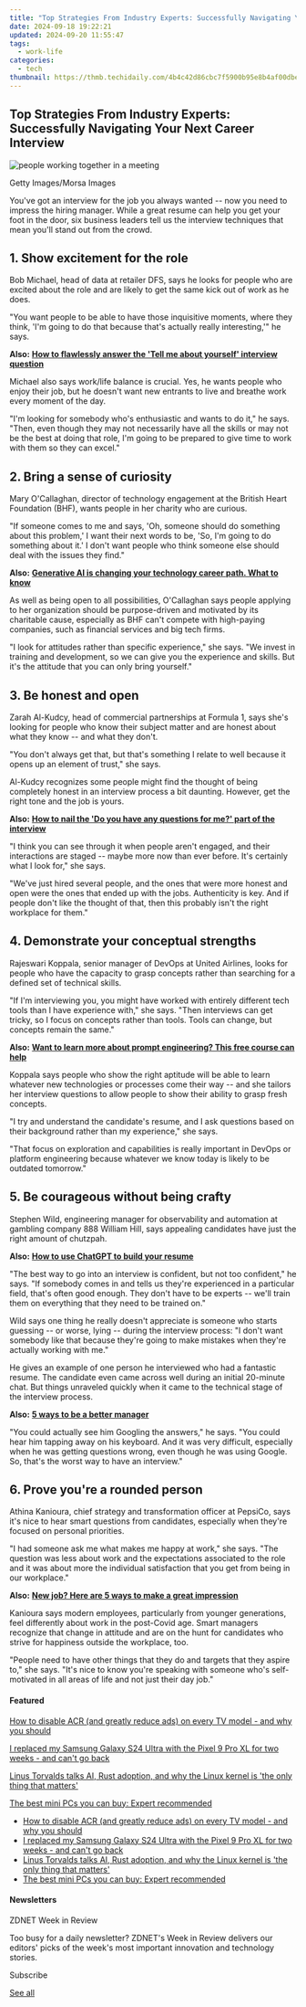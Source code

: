 ```yaml
---
title: "Top Strategies From Industry Experts: Successfully Navigating Your Next Career Interview"
date: 2024-09-18 19:22:21
updated: 2024-09-20 11:55:47
tags:
  - work-life
categories:
  - tech
thumbnail: https://thmb.techidaily.com/4b4c42d86cbc7f5900b95e8b4af00dbe97e236701df75d0c16e39e29a2174a46.jpg
---
```


## Top Strategies From Industry Experts: Successfully Navigating Your Next Career Interview

![people working together in a meeting](https://www.zdnet.com/a/img/resize/b037b6f2f4af9982366f911a3bece7b1a46eed6c/2023/05/01/690df94f-fe10-4d79-a8e4-9dcbd344abc3/gettyimages-1169112139.jpg?auto=webp&width=1280)

Getty Images/Morsa Images

You've got an interview for the job you always wanted -- now you need to impress the hiring manager. While a great resume can help you get your foot in the door, six business leaders tell us the interview techniques that mean you'll stand out from the crowd.

## 1\. Show excitement for the role

Bob Michael, head of data at retailer DFS, says he looks for people who are excited about the role and are likely to get the same kick out of work as he does. 

"You want people to be able to have those inquisitive moments, where they think, 'I'm going to do that because that's actually really interesting,'" he says.

**Also:** [**How to flawlessly answer the 'Tell me about yourself' interview question**](https://www.zdnet.com/education/professional-development/tell-me-about-yourself-interview-question/)

Michael also says work/life balance is crucial. Yes, he wants people who enjoy their job, but he doesn't want new entrants to live and breathe work every moment of the day. 

"I'm looking for somebody who's enthusiastic and wants to do it," he says. "Then, even though they may not necessarily have all the skills or may not be the best at doing that role, I'm going to be prepared to give time to work with them so they can excel."

## 2\. Bring a sense of curiosity 

Mary O'Callaghan, director of technology engagement at the British Heart Foundation (BHF), wants people in her charity who are curious. 

"If someone comes to me and says, 'Oh, someone should do something about this problem,' I want their next words to be, 'So, I'm going to do something about it.' I don't want people who think someone else should deal with the issues they find." 

**Also:** [**Generative AI is changing your technology career path. What to know**](https://www.zdnet.com/article/generative-ai-is-changing-your-technology-career-path-heres-what-you-need-to-know/)

As well as being open to all possibilities, O'Callaghan says people applying to her organization should be purpose-driven and motivated by its charitable cause, especially as BHF can't compete with high-paying companies, such as financial services and big tech firms.

"I look for attitudes rather than specific experience," she says. "We invest in training and development, so we can give you the experience and skills. But it's the attitude that you can only bring yourself."

## 3\. Be honest and open

Zarah Al-Kudcy, head of commercial partnerships at Formula 1, says she's looking for people who know their subject matter and are honest about what they know -- and what they don't.

"You don't always get that, but that's something I relate to well because it opens up an element of trust," she says.

Al-Kudcy recognizes some people might find the thought of being completely honest in an interview process a bit daunting. However, get the right tone and the job is yours. 

**Also:** [**How to nail the 'Do you have any questions for me?' part of the interview**](https://www.zdnet.com/education/professional-development/how-to-nail-the-do-you-have-any-questions-for-me-part-of-the-interview/)

"I think you can see through it when people aren't engaged, and their interactions are staged -- maybe more now than ever before. It's certainly what I look for," she says. 

"We've just hired several people, and the ones that were more honest and open were the ones that ended up with the jobs. Authenticity is key. And if people don't like the thought of that, then this probably isn't the right workplace for them."

## 4\. Demonstrate your conceptual strengths

Rajeswari Koppala, senior manager of DevOps at United Airlines, looks for people who have the capacity to grasp concepts rather than searching for a defined set of technical skills.

"If I'm interviewing you, you might have worked with entirely different tech tools than I have experience with," she says. "Then interviews can get tricky, so I focus on concepts rather than tools. Tools can change, but concepts remain the same."

**Also:** [**Want to learn more about prompt engineering? This free course can help**](https://www.zdnet.com/article/want-to-learn-more-about-prompt-engineering-this-free-course-can-help/)

Koppala says people who show the right aptitude will be able to learn whatever new technologies or processes come their way -- and she tailors her interview questions to allow people to show their ability to grasp fresh concepts.

"I try and understand the candidate's resume, and I ask questions based on their background rather than my experience," she says. 

"That focus on exploration and capabilities is really important in DevOps or platform engineering because whatever we know today is likely to be outdated tomorrow."

## 5\. Be courageous without being crafty 

Stephen Wild, engineering manager for observability and automation at gambling company 888 William Hill, says appealing candidates have just the right amount of chutzpah. 

**Also:** [**How to use ChatGPT to build your resume**](https://www.zdnet.com/article/how-to-use-chatgpt-to-build-your-resume/)

"The best way to go into an interview is confident, but not too confident," he says. "If somebody comes in and tells us they're experienced in a particular field, that's often good enough. They don't have to be experts -- we'll train them on everything that they need to be trained on."

Wild says one thing he really doesn't appreciate is someone who starts guessing -- or worse, lying -- during the interview process: "I don't want somebody like that because they're going to make mistakes when they're actually working with me."

He gives an example of one person he interviewed who had a fantastic resume. The candidate even came across well during an initial 20-minute chat. But things unraveled quickly when it came to the technical stage of the interview process.

**Also:** [**5 ways to be a better manager**](https://www.zdnet.com/home-and-office/work-life/5-ways-to-be-a-better-manager-best-practices-every-leader-should-know/)

"You could actually see him Googling the answers," he says. "You could hear him tapping away on his keyboard. And it was very difficult, especially when he was getting questions wrong, even though he was using Google. So, that's the worst way to have an interview." 

## 6\. Prove you're a rounded person

Athina Kanioura, chief strategy and transformation officer at PepsiCo, says it's nice to hear smart questions from candidates, especially when they're focused on personal priorities.

"I had someone ask me what makes me happy at work," she says. "The question was less about work and the expectations associated to the role and it was about more the individual satisfaction that you get from being in our workplace."

**Also:** [**New job? Here are 5 ways to make a great impression**](https://www.zdnet.com/home-and-office/work-life/new-job-here-are-5-ways-to-make-a-great-first-impression/)

Kanioura says modern employees, particularly from younger generations, feel differently about work in the post-Covid age. Smart managers recognize that change in attitude and are on the hunt for candidates who strive for happiness outside the workplace, too.

"People need to have other things that they do and targets that they aspire to," she says. "It's nice to know you're speaking with someone who's self-motivated in all areas of life and not just their day job."

#### Featured

[How to disable ACR (and greatly reduce ads) on every TV model - and why you should](https://www.zdnet.com/article/how-to-disable-acr-and-greatly-reduce-ads-on-every-tv-model-and-why-you-should/ "How to disable ACR (and greatly reduce ads) on every TV model - and why you should")

[I replaced my Samsung Galaxy S24 Ultra with the Pixel 9 Pro XL for two weeks - and can't go back](https://www.zdnet.com/article/i-replaced-my-samsung-galaxy-s24-ultra-with-the-pixel-9-pro-xl-for-two-weeks-and-cant-go-back/ "I replaced my Samsung Galaxy S24 Ultra with the Pixel 9 Pro XL for two weeks - and can't go back")

[Linus Torvalds talks AI, Rust adoption, and why the Linux kernel is 'the only thing that matters'](https://www.zdnet.com/article/linus-torvalds-talks-ai-rust-adoption-and-why-the-linux-kernel-is-the-only-thing-that-matters/ "Linus Torvalds talks AI, Rust adoption, and why the Linux kernel is 'the only thing that matters'")

[The best mini PCs you can buy: Expert recommended](https://www.zdnet.com/article/best-mini-pc/ "The best mini PCs you can buy: Expert recommended")

* [How to disable ACR (and greatly reduce ads) on every TV model - and why you should](https://www.zdnet.com/article/how-to-disable-acr-and-greatly-reduce-ads-on-every-tv-model-and-why-you-should/ "How to disable ACR (and greatly reduce ads) on every TV model - and why you should")
* [I replaced my Samsung Galaxy S24 Ultra with the Pixel 9 Pro XL for two weeks - and can't go back](https://www.zdnet.com/article/i-replaced-my-samsung-galaxy-s24-ultra-with-the-pixel-9-pro-xl-for-two-weeks-and-cant-go-back/ "I replaced my Samsung Galaxy S24 Ultra with the Pixel 9 Pro XL for two weeks - and can't go back")
* [Linus Torvalds talks AI, Rust adoption, and why the Linux kernel is 'the only thing that matters'](https://www.zdnet.com/article/linus-torvalds-talks-ai-rust-adoption-and-why-the-linux-kernel-is-the-only-thing-that-matters/ "Linus Torvalds talks AI, Rust adoption, and why the Linux kernel is 'the only thing that matters'")
* [The best mini PCs you can buy: Expert recommended](https://www.zdnet.com/article/best-mini-pc/ "The best mini PCs you can buy: Expert recommended")

#### Newsletters

ZDNET Week in Review

Too busy for a daily newsletter? ZDNET's Week in Review delivers our editors' picks of the week's most important innovation and technology stories.

 Subscribe

[See all](https://www.zdnet.com/newsletters/)

<ins class="adsbygoogle"
     style="display:block"
     data-ad-format="autorelaxed"
     data-ad-client="ca-pub-7571918770474297"
     data-ad-slot="1223367746"></ins>



<ins class="adsbygoogle"
     style="display:block"
     data-ad-client="ca-pub-7571918770474297"
     data-ad-slot="8358498916"
     data-ad-format="auto"
     data-full-width-responsive="true"></ins>

